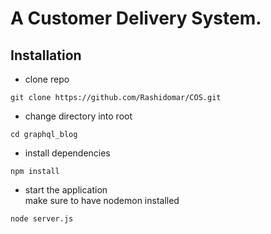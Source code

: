 # A Customer Delivery System.

## Installation

- clone repo

```
git clone https://github.com/Rashidomar/COS.git
```

- change directory into root

```
cd graphql_blog
```

- install dependencies

```
npm install
```

- start the application \
  make sure to have nodemon installed

```
node server.js